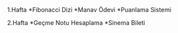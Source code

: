 1.Hafta
*Fibonacci Dizi
*Manav Ödevi
*Puanlama Sistemi

2.Hafta 
*Geçme Notu Hesaplama
*Sinema Bileti

